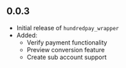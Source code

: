 
## 0.0.3



- Initial release of `hundredpay_wrapper`
- Added:
  - Verify payment functionality
  - Preview conversion feature
  - Create sub account support



